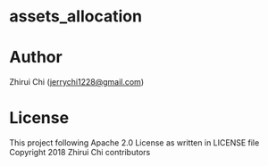 # assets_allocation


# Author

Zhirui Chi (jerrychi1228@gmail.com)

# License

This project following Apache 2.0 License as written in LICENSE file
Copyright 2018 Zhirui Chi contributors
